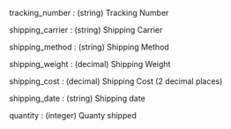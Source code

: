 tracking_number
: (string) Tracking Number

shipping_carrier
: (string) Shipping Carrier

shipping_method
: (string) Shipping Method

shipping_weight
: (decimal) Shipping Weight

shipping_cost
: (decimal) Shipping Cost (2 decimal places)

shipping_date
: (string) Shipping date

quantity
: (integer) Quanty shipped